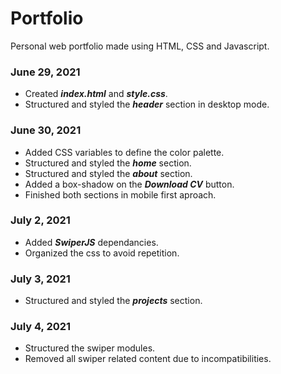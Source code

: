 # Portfolio

Personal web portfolio made using HTML, CSS and Javascript.

### June 29, 2021

-   Created **_index.html_** and **_style.css_**.
-   Structured and styled the **_header_** section in desktop mode.

### June 30, 2021

-   Added CSS variables to define the color palette.
-   Structured and styled the **_home_** section.
-   Structured and styled the **_about_** section.
-   Added a box-shadow on the **_Download CV_** button.
-   Finished both sections in mobile first aproach.

### July 2, 2021

-   Added **_SwiperJS_** dependancies.
-   Organized the css to avoid repetition.

### July 3, 2021

-   Structured and styled the **_projects_** section.

### July 4, 2021

-   Structured the swiper modules.
-   Removed all swiper related content due to incompatibilities.
